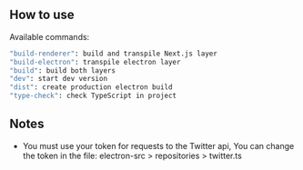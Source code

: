 ## How to use

Available commands:

```bash
"build-renderer": build and transpile Next.js layer
"build-electron": transpile electron layer
"build": build both layers
"dev": start dev version
"dist": create production electron build
"type-check": check TypeScript in project
```

## Notes

- You must use your token for requests to the Twitter api, You can change the token in the file: electron-src > repositories > twitter.ts
